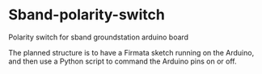 # Sband-polarity-switch
Polarity switch for sband groundstation arduino board

The planned structure is to have a Firmata sketch running on the Arduino, and then use a Python script to command the Arduino pins on or off.
